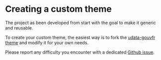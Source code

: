 # Creating a custom theme

The project as been developed from start with the goal to make it generic and reusable.

To create your custom theme, the easiest way is to fork the [udata-gouvfr theme][] and modify it for your own needs.

Please report any difficulty you encounter with a dedicated [Github issue][github-new-issue].


[udata-gouvfr theme]: https://github.com/etalab/udata-gouvfr/
[github-new-issue]: https://github.com/opendatateam/udata/issues/new
